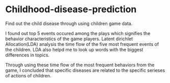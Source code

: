 # Childhood-disease-prediction

Find out the child disease through using children game data.

I found out top 5 events occured among the plays which signifies the behavior characteristics of the game players. 
Latent dirichlet Allocation(LDA) analysis the time flow of the five most frequent events of the children. 
LDA also helpd me to look up words with the biggest differences in topics.

Through using these time flow of the most frequent behaviors from the game,
I concluded that specific diseases are related to the specific serieses of actions of children. 
